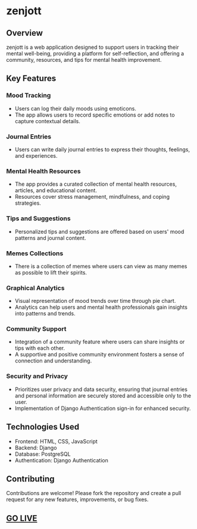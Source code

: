 # zenjott

## Overview
zenjott is a web application designed to support users in tracking their mental well-being, providing a platform for self-reflection, and offering a community, resources, and tips for mental health improvement.

## Key Features
### Mood Tracking
- Users can log their daily moods using emoticons.
- The app allows users to record specific emotions or add notes to capture contextual details.

### Journal Entries
- Users can write daily journal entries to express their thoughts, feelings, and experiences.

### Mental Health Resources
- The app provides a curated collection of mental health resources, articles, and educational content.
- Resources cover stress management, mindfulness, and coping strategies.

### Tips and Suggestions
- Personalized tips and suggestions are offered based on users' mood patterns and journal content.

### Memes Collections
- There is a collection of memes where users can view as many memes as possible to lift their spirits.

### Graphical Analytics
- Visual representation of mood trends over time through pie chart.
- Analytics can help users and mental health professionals gain insights into patterns and trends.

### Community Support
- Integration of a community feature where users can share insights or tips with each other.
- A supportive and positive community environment fosters a sense of connection and understanding.

### Security and Privacy
- Prioritizes user privacy and data security, ensuring that journal entries and personal information are securely stored and accessible only to the user.
- Implementation of Django Authentication sign-in for enhanced security.

## Technologies Used
- Frontend: HTML, CSS, JavaScript
- Backend: Django
- Database: PostgreSQL
- Authentication: Django Authentication

## Contributing
Contributions are welcome! Please fork the repository and create a pull request for any new features, improvements, or bug fixes.

## [GO LIVE](https://zenjott-dev-cgeh.2.us-1.fl0.io/)

